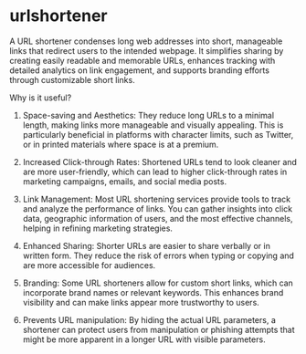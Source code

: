 # urlshortener

A URL shortener condenses long web addresses into short, manageable links that redirect users to the intended webpage. It simplifies sharing by creating easily readable and memorable URLs, enhances tracking with detailed analytics on link engagement, and supports branding efforts through customizable short links.

Why is it useful?

1. Space-saving and Aesthetics: They reduce long URLs to a minimal length, making links more manageable and visually appealing. This is particularly beneficial in platforms with character limits, such as Twitter, or in printed materials where space is at a premium.
   
2. Increased Click-through Rates: Shortened URLs tend to look cleaner and are more user-friendly, which can lead to higher click-through rates in marketing campaigns, emails, and social media posts.
   
3. Link Management: Most URL shortening services provide tools to track and analyze the performance of links. You can gather insights into click data, geographic information of users, and the most effective channels, helping in refining marketing strategies.
   
4. Enhanced Sharing: Shorter URLs are easier to share verbally or in written form. They reduce the risk of errors when typing or copying and are more accessible for audiences.
   
5. Branding: Some URL shorteners allow for custom short links, which can incorporate brand names or relevant keywords. This enhances brand visibility and can make links appear more trustworthy to users.
    
6. Prevents URL manipulation: By hiding the actual URL parameters, a shortener can protect users from manipulation or phishing attempts that might be more apparent in a longer URL with visible parameters.

